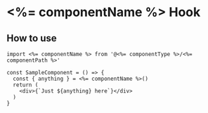 # <%= componentName %> Hook

## How to use

```
import <%= componentName %> from '@<%= componentType %>/<%= componentPath %>'

const SampleComponent = () => {
  const { anything } = <%= componentName %>()
  return (
    <div>{`Just ${anything} here`}</div>
  )
}
```
